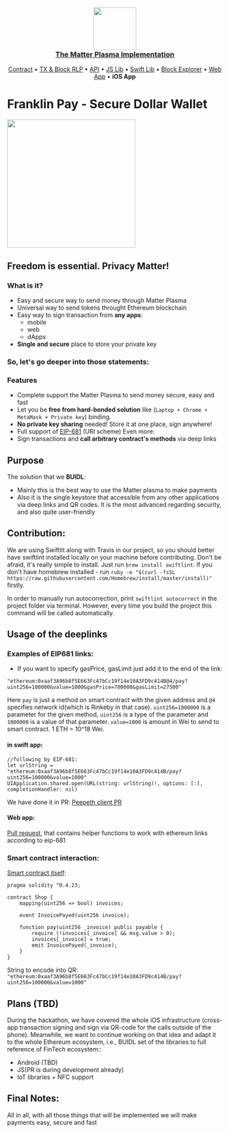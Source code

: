 <h3 align="center">
  <a href="https://thematter.io/">
    <img src="https://scontent-arn2-1.xx.fbcdn.net/v/t1.0-9/42614873_308414336637874_8225471638720741376_n.png?_nc_cat=106&_nc_ht=scontent-arn2-1.xx&oh=36eec27649e6cb3079108415d8bb77b7&oe=5CB0FBF8" width="100" />
    <br />
    The Matter Plasma Implementation
  </a>
</h3>
<p align="center">
  <a href="https://github.com/matterinc/PlasmaContract">Contract</a> &bull;
  <a href="https://github.com/matterinc/plasma.js">TX & Block RLP</a> &bull;
  <a href="https://github.com/matterinc/Plasma_API">API</a> &bull;
  <a href="https://github.com/matterinc/PlasmaManager">JS Lib</a> &bull;
  <a href="https://github.com/matterinc/PlasmaSwiftLib">Swift Lib</a> &bull;
  <a href="https://github.com/matterinc/PlasmaWebExplorer">Block Explorer</a> &bull;
  <a href="https://github.com/matterinc/PlasmaWebUI">Web App</a> &bull;
  <b>iOS App</b></a>
</p>

# Franklin Pay - Secure Dollar Wallet

<img src="https://github.com/matterinc/FranklinPay-iOS/blob/develop/Franklin/App/Assets.xcassets/franklin.imageset/franklin%401x.png" align="center" width="300">

## Freedom is **essential**. Privacy **Matter**!

### What is it?

- Easy and secure way to send money through Matter Plasma
- Universal way to send tokens throught Ethereum blockchain
- Easy way to sign transaction from **any apps**: 
  - mobile
  - web
  - dApps
- **Single and secure** place to store your private key

### So, let's go deeper into those statements:

### Features
- Complete support the Matter Plasma to send money secure, easy and fast
- Let you be **free from hard-bonded solution** like (`Laptop + Chrome + MetaMask + Private key`) binding. 
- **No private key sharing** needed! Store it at one place, sign anywhere!
- Full support of [EIP-681](https://eips.ethereum.org/EIPS/eip-681) (URI scheme)
 Even more:
- Sign transactions and **call arbitrary contract's methods** via deep links

## Purpose

The solution that we **BUIDL**: 
- Mainly this is the best way to use the Matter plasma to make payments
- Also it is the single keystore that accessible from any other applications via deep links and QR codes. It is the most advanced regarding security, and also quite user-friendly

## Contribution:
We are using Swiftlit along with Travis in our project, so you should better have swiftlint installed locally on your machine before contributing. Don't be afraid, it's really simple to install. Just run  `brew install swiftlint`. If you don't have homebrew installed - run `ruby -e "$(curl -fsSL https://raw.githubusercontent.com/Homebrew/install/master/install)"` firstly.

In order to manually run autocorrection, print `swiftlint autocorrect` in the project folder via terminal. However, every time you build the project this command will be called automatically.

## Usage of the deeplinks
### Examples of EIP681 links:
- If you want to specify gasPrice, gasLimit just add it to the end of the link:
```
"ethereum:0xaaf3A96b8f5E663Fc47bCc19f14e10A3FD9c414B@4/pay?uint256=100000&value=1000&gasPrice=700000&gasLimit=27500"
```
Here `pay` is just a method on smart contract with the given address and `@4` specifies network id(which is Rinkeby in that case).
`uint256=1000000` is a parameter for the given method, `uint256` is a type of the parameter and `1000000` is a value of that parameter.
`value=1000` is amount in Wei to send to smart contract. 1 ETH = 10^18 Wei.

#### in swift app:
```
//following by EIP-681:
let urlString = "ethereum:0xaaf3A96b8f5E663Fc47bCc19f14e10A3FD9c414B/pay?uint256=100000&value=1000"
UIApplication.shared.open(URL(string: urlString)!, options: [:], completionHandler: nil)
```
We have done it in PR: [Peepeth client PR](https://github.com/matterinc/PeepethClient/pull/8)

#### Web app:
[Pull request](https://github.com/ethereum/web3.js/pull/1929), that contains helper functions to work with ethereum links according to eip-681

### Smart contract interaction:
[Smart contract itself](https://rinkeby.etherscan.io/address/0xaaf3a96b8f5e663fc47bcc19f14e10a3fd9c414b):
```
pragma solidity ^0.4.23;

contract Shop {
    mapping(uint256 => bool) invoices;
    
    event InvoicePayed(uint256 invoice);

    function pay(uint256 _invoice) public payable {
        require (!invoices[_invoice] && msg.value > 0);
        invoices[_invoice] = true;
        emit InvoicePayed(_invoice);
    }
}
```
String to encode into QR: `"ethereum:0xaaf3A96b8f5E663Fc47bCc19f14e10A3FD9c414B/pay?uint256=100000&value=1000"`

## Plans (TBD)
During the hackathon, we have covered the whole iOS infrastructure (cross-app transaction signing and sign via QR-code for the calls outside of the phone).
Meanwhile, we want to continue working on that idea and adapt it to the whole Ethereum ecosystem, 
i.e., BUIDL set of the libraries to full reference of FinTech ecosystem::
- Android (TBD)
- JS(PR is during development already)
- IoT libraries + NFC support 

## Final Notes:

All in all, with all those things that will be implemented we will make payments easy, secure and fast
